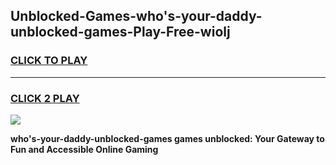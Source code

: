 
## Unblocked-Games-who's-your-daddy-unblocked-games-Play-Free-wiolj
<h3>
<a href="https://premium76.site?title=who's-your-daddy-unblocked-games&ref=18A1">CLICK TO PLAY</a></h3>
<hr>

<h3>
<a href="https://premium76.site?title=who's-your-daddy-unblocked-games&ref=18A1">CLICK 2 PLAY</a>
  
</h3>

<a href="https://premium76.site?title=who's-your-daddy-unblocked-games&ref=18A1"><img src="https://clearcache.store/games.png"></a>


**who's-your-daddy-unblocked-games games unblocked: Your Gateway to Fun and Accessible Online Gaming**
